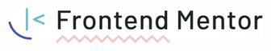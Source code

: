 <p>
    <img src="images/frontendmento-logopng.png" width="620px"  alt="logo-frontend-mentor">
    
</p>
